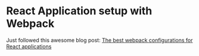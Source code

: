 React Application setup with Webpack
=====================================

Just followed this awesome blog post:
[The best webpack configurations for React applications](https://blog.logrocket.com/versatile-webpack-configurations-react-application/)